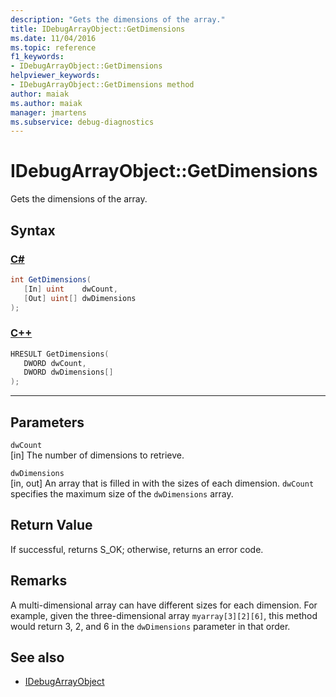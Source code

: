 ```yaml
---
description: "Gets the dimensions of the array."
title: IDebugArrayObject::GetDimensions
ms.date: 11/04/2016
ms.topic: reference
f1_keywords:
- IDebugArrayObject::GetDimensions
helpviewer_keywords:
- IDebugArrayObject::GetDimensions method
author: maiak
ms.author: maiak
manager: jmartens
ms.subservice: debug-diagnostics
---
```

# IDebugArrayObject::GetDimensions

Gets the dimensions of the array.

## Syntax

### [C#](#tab/csharp)
```csharp
int GetDimensions(
   [In] uint    dwCount,
   [Out] uint[] dwDimensions
);
```
### [C++](#tab/cpp)
```cpp
HRESULT GetDimensions( 
   DWORD dwCount,
   DWORD dwDimensions[]
);
```
---

## Parameters
`dwCount`\
[in] The number of dimensions to retrieve.

`dwDimensions`\
[in, out] An array that is filled in with the sizes of each dimension. `dwCount` specifies the maximum size of the `dwDimensions` array.

## Return Value
 If successful, returns S_OK; otherwise, returns an error code.

## Remarks
 A multi-dimensional array can have different sizes for each dimension. For example, given the three-dimensional array `myarray[3][2][6]`, this method would return 3, 2, and 6 in the `dwDimensions` parameter in that order.

## See also
- [IDebugArrayObject](../../../extensibility/debugger/reference/idebugarrayobject.md)
